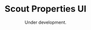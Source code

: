 <div align="center">
  <h1 align="center">Scout Properties UI</h1>
  
</div>

<div align="center">
  Under development.
</div>
<br />
